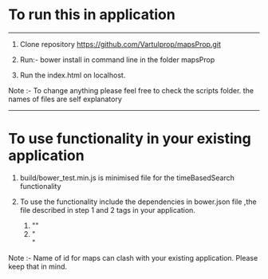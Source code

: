 # To run this in application
---

1. Clone repository https://github.com/Vartulprop/mapsProp.git

2. Run:- bower install in command line in the folder mapsProp

3. Run the index.html on localhost.

Note :- To change anything please feel free to check the scripts folder. the names of files are self explanatory


---
# To use functionality in your existing application

1. build/bower_test.min.js is minimised file for the timeBasedSearch functionality

2. To use the functionality include the dependencies in bower.json file ,the file described in step 1 and 2 tags in your application.

	1. "<map></map>"
	2. "<search></search>"

Note :- Name of id for maps can clash with your existing application. Please keep that in mind.



